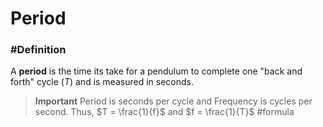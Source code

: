 # Period
### #Definition 
A **period** is the time its take for a pendulum to complete one "back and forth" cycle ($T$) and is measured in seconds.

> **Important**
>Period is seconds per cycle and Frequency is cycles per second.
>Thus, $T = \frac{1}{f}$ and $f = \frac{1}{T}$ #formula 